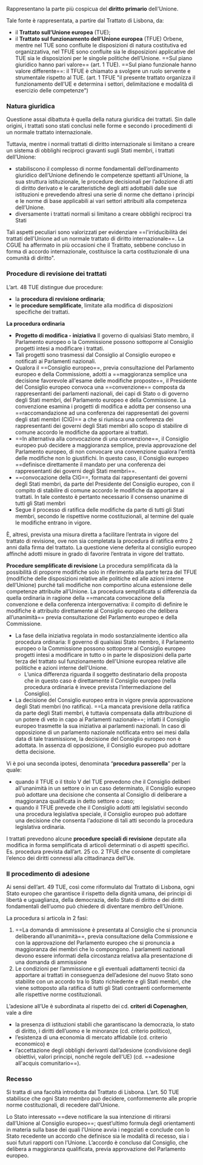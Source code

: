 Rappresentano la parte più cospicua del **diritto primario** dell'Unione.

Tale fonte è rappresentata, a partire dal Trattato di Lisbona, da: 
- il **Trattato sull’Unione europea** (TUE);
- il **Trattato sul funzionamento dell’Unione europea** (TFUE)
Orbene, mentre nel TUE sono confluite le disposizioni di natura costitutiva ed organizzativa, nel TFUE sono confluite sia le disposizioni applicative del TUE sia le disposizioni per le singole  politiche dell’Unione.
==Sul piano giuridico hanno pari valore== (art. 1 TUE). ==Sul piano funzionale hanno valore differente==: il TFUE è chiamato a svolgere un ruolo servente e strumentale rispetto al TUE. (art. 1 TFUE "il presente trattato organizza il funzionamento dell'UE e determina i settori, delimitazione e modalità di esercizio delle competenze")

### Natura giuridica
Questione assai dibattuta è quella della natura giuridica dei trattati. Sin dalle origini, i trattati sono stati conclusi nelle forme e secondo i procedimenti di un normale trattato internazionale.

Tuttavia, mentre i normali trattati di diritto internazionale si limitano a creare un sistema di obblighi reciproci gravanti sugli Stati membri, i trattati dell’Unione: 
- stabiliscono il complesso di norme fondamentali dell’ordinamento giuridico dell’Unione definendo le competenze spettanti all’Unione, la sua struttura istituzionale, le procedure decisionali per l’adozione di atti di diritto derivato e le caratteristiche degli atti adottabili dalle sue istituzioni e prevedendo altresì una serie di norme che dettano i principi e le norme di base applicabili ai vari settori attribuiti alla competenza dell’Unione.
- diversamente i trattati normali si limitano a creare obblighi reciproci tra Stati

Tali aspetti peculiari sono valorizzati per evidenziare ==l'irriducibilità dei trattati dell'Unione ad un normale trattato di diritto internazionale==. La CGUE ha affermato in più occasioni che il Trattato, sebbene concluso in forma di accordo internazionale, costituisce la carta costituzionale di una comunità di diritto".

### Procedure di revisione dei trattati
L’art. 48 TUE distingue due procedure:
- la **procedura di revisione ordinaria**;
- le **procedure semplificate**, limitate alla modifica di disposizioni specifiche dei trattati.

**La procedura ordinaria**
- **Progetto di modifica - iniziativa** Il governo di qualsiasi Stato membro, il Parlamento europeo o la Commissione possono sottoporre al Consiglio progetti intesi a modificare i trattati.
- Tali progetti sono trasmessi dal Consiglio al Consiglio europeo e notificati ai Parlamenti nazionali.
- Qualora il ==Consiglio europeo==, previa consultazione del Parlamento europeo e della Commissione, adotti a ==maggioranza semplice una decisione favorevole all'esame delle modifiche proposte==, il Presidente del Consiglio europeo convoca una ==convenzione== composta da rappresentanti dei parlamenti nazionali, dei capi di Stato o di governo degli Stati membri, del Parlamento europeo e della Commissione.  La convenzione esamina i progetti di modifica e adotta per consenso una ==raccomandazione ad una conferenza dei rappresentati dei governi degli stati membri (CIG)== a che si riunisca una conferenza dei rappresentanti dei governi degli Stati membri allo scopo di stabilire di comune accordo le modifiche da apportare ai trattati. 
- ==In alternativa alla convocazione di una convenzione==, il Consiglio europeo può decidere a maggioranza semplice, previa approvazione del Parlamento europeo, di non convocare una convenzione qualora l'entità delle modifiche non lo giustifichi. In questo caso, il Consiglio europeo ==definisce direttamente il mandato per una conferenza dei rappresentanti dei governi degli Stati membri==.
- ==convocazione della CIG==, formata dai rappresentanti dei governi degli Stati membri, da parte del Presidente del Consiglio europeo, con il compito di stabilire di comune accordo le modifiche da apportare ai trattati. In tale contesto è pertanto necessario il consenso unanime di tutti gli Stati membri
- Segue il processo di ratifica delle modifiche da parte di tutti gli Stati membri, secondo le rispettive norme costituzionali, al termine del quale le modifiche entrano in vigore.

È, altresì, prevista una misura diretta a facilitare l’entrata in vigore del trattato di revisione, ove non sia completata la procedura di ratifica entro 2 anni dalla firma del trattato. 
La questione viene deferita al consiglio europeo affinché adotti misure in grado di favorire l’entrata in vigore del trattato.


**Procedure semplificate di revisione**
La procedura semplificata dà la possibilità di proporre modifiche solo in riferimento alla parte terza del TFUE (modifiche delle disposizioni relative alle politiche ed alle azioni interne dell’Unione) purché tali modifiche non comportino alcuna estensione delle competenze attribuite all’Unione.
La procedura semplificata si differenzia da quella ordinaria in ragione della ==mancata convocazione della convenzione e della conferenza intergovernativa: il compito di definire le modifiche è attribuito direttamente al Consiglio europeo che delibera all’unanimità== previa consultazione del Parlamento europeo e della Commissione.

- La fase della iniziativa regolata in modo sostanzialmente identico alla procedura ordinaria: Il governo di qualsiasi Stato membro, il Parlamento europeo o la Commissione possono sottoporre al Consiglio europeo progetti intesi a modificare in tutto o in parte le disposizioni della parte terza del trattato sul funzionamento dell'Unione europea relative alle politiche e azioni interne dell'Unione.
	- L’unica differenza riguarda il soggetto destinatario della proposta che in questo caso è direttamente il Consiglio europeo (nella procedura ordinaria è invece prevista l’intermediazione del Consiglio).
- La decisione del Consiglio europeo entra in vigore previa approvazione degli Stati membri (no ratifica). ==La mancata previsione della ratifica da parte degli Stati membri, è tuttavia compensata dalla attribuzione di un potere di veto in capo ai Parlamenti nazionale==; infatti il Consiglio europeo trasmette la sua iniziativa ai parlamenti nazionali. In caso di opposizione di un parlamento nazionale notificata entro sei mesi dalla data di tale trasmissione, la decisione del Consiglio europeo non è adottata. In assenza di opposizione, il Consiglio europeo può adottare detta decisione. 

Vi è poi una seconda ipotesi, denominata “**procedura passerella**” per la quale:
- quando il TFUE o il titolo V del TUE prevedono che il Consiglio deliberi all'unanimità in un settore o in un caso determinato, il Consiglio europeo può adottare una decisione che consenta al Consiglio di deliberare a maggioranza qualificata in detto settore o caso;
- quando il TFUE prevede che il Consiglio adotti atti legislativi secondo una procedura legislativa speciale, il Consiglio europeo può adottare una decisione che consenta l'adozione di tali atti secondo la procedura legislativa ordinaria.

I trattati prevedono alcune **procedure speciali di revisione** deputate alla modifica in forma 
semplificata di articoli determinati o di aspetti specifici. Es. procedura prevista dall’art. 25 co. 2 TFUE che consente di completare l’elenco dei diritti connessi alla cittadinanza dell’Ue.


### **Il procedimento di adesione**
Ai sensi dell’art. 49 TUE, così come riformulato dal Trattato di Lisbona, ogni Stato europeo che garantisce il rispetto della dignità umana, dei principi di libertà e uguaglianza, della democrazia, dello Stato di diritto e dei diritti fondamentali dell’uomo può chiedere di diventare membro dell’Unione.

La procedura si articola in 2 fasi:
1) ==La domanda di ammissione è presentata al Consiglio che si pronuncia deliberando all’unanimità==, previa consultazione della Commissione e con la approvazione del Parlamento europeo che si pronuncia a maggioranza dei membri che lo compongono. I parlamenti nazionali devono essere informati della circostanza relativa alla presentazione di una domanda di ammissione
2) Le condizioni per l’ammissione e gli eventuali adattamenti tecnici da apportare ai trattati in conseguenza dell’adesione del nuovo Stato sono stabilite con un accordo tra lo Stato richiedente e gli Stati membri, che viene sottoposto alla ratifica di tutti gli Stati contraenti conformemente alle rispettive norme costituzionali.

L’adesione all’Ue è subordinata al rispetto dei cd. **criteri di Copenaghen**, vale a dire 
- la presenza di istituzioni stabili che garantiscano la democrazia, lo stato di diritto, i diritti dell’uomo e le minoranze (cd. criterio politico), 
- l’esistenza di una economia di mercato affidabile (cd. criterio economico) e
- l’accettazione degli obblighi derivanti dall’adesione (condivisione degli obiettivi, valori principi, nonché regole dell'UE) (cd. ==adesione all'acquis comunitario==).


### Recesso
Si tratta di una facoltà introdotta dal Trattato di Lisbona.
L’art. 50 TUE stabilisce che ogni Stato membro può decidere, conformemente alle proprie norme costituzionali, di recedere dall'Unione.

Lo Stato interessato ==deve notificare la sua intenzione di ritirarsi dall’Unione al Consiglio europeo==; quest’ultimo formula degli orientamenti in materia sulla base dei quali l’Unione avvia i negoziati e conclude con lo Stato recedente un accordo che definisce sia le modalità di recesso, sia i suoi futuri rapporti con l’Unione. L’accordo è concluso dal Consiglio, che delibera a maggioranza qualificata, previa approvazione del Parlamento europeo.